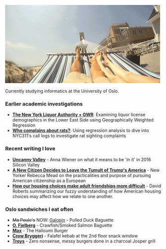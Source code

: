 ![Hammock](ham.gif)

Currently studying informatics at the University of Oslo. 

### Earlier academic investigations
- **[The New York Liquor Authority + GWR](files/liquor.pdf)**: Examining liquor license demographics in the Lower East Side using Geographically Weighted Regression
- **[Who complains about rats?](files/rats.pdf)**: Using regression analysis to dive into NYC311's call logs to investigate rat sighting complaints 

### Recent writing I love
- **[Uncanny Valley](https://nplusonemag.com/issue-25/on-the-fringe/uncanny-valley/)** - Anna Wiener on what it means to be 'in it' in 2016 Silicon Valley
- **[A New Citizen Decides to Leave the Tumult of Trump's America](https://www.newyorker.com/magazine/2018/08/20/a-new-citizen-decides-to-leave-the-tumult-of-trumps-america)** - New Yorker Rebecca Mead on the practicalities and purpose of pursuing American citizenship as a European
- **[How our housing choices make adult friendships more difficult](https://www.vox.com/2015/10/28/9622920/housing-adult-friendship)** - David Roberts summarizing our fuzzy understanding of how American housing choices may affect how we relate to one another.

### Oslo sandwiches I eat often
- ~~Ma Poule's~~ NOW: [Galopin](https://mathallenoslo.no/butikk/galopin/) - Pulled Duck Baguette 
- **[O. Fjelberg](https://goo.gl/maps/huKLdWvD6Wt)** - Crawfish/Smoked Salmon Baguette
- **[Max](https://goo.gl/maps/QFWQ2LGEdX92)** - The Halloumi Burger
- **[Crow Bryggeri](https://goo.gl/maps/k4QLEkA82Tr)** - Falafel kebab at the 2nd floor snack window 
- **[Troys](https://goo.gl/maps/WZ8EXyZ1t422)** - Zero nonsense, messy burgers done in a charcoal Josper grill 

